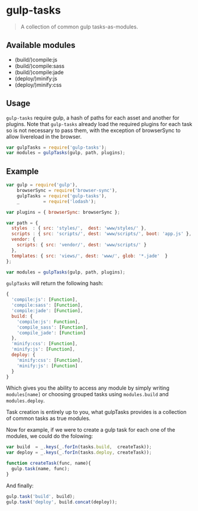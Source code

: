 # gulp-tasks

> A collection of common gulp tasks-as-modules.

## Available modules

 - (build/)compile:js
 - (build/)compile:sass
 - (build/)compile:jade
 - (deploy/)minify:js
 - (deploy/)minify:css

## Usage

`gulp-tasks` require gulp, a hash of paths for each asset and another for plugins. Note that `gulp-tasks` already load the required plugins for each task so is not necessary to pass them, with the exception of browserSync to allow livereload in the browser.

```js
var gulpTasks = require('gulp-tasks');
var modules = gulpTasks(gulp, path, plugins); 
```

## Example

```js
var gulp = require('gulp'),
    browserSync = require('browser-sync'),
    gulpTasks = require('gulp-tasks'),
    _         = require('lodash');

var plugins = { browserSync: browserSync };

var path = {
  styles  : { src: 'styles/',  dest: 'www/styles/' },
  scripts : { src: 'scripts/', dest: 'www/scripts/', boot: 'app.js' },
  vendor: {
    scripts: { src: 'vendor/', dest: 'www/scripts/' }
  },
  templates: { src: 'views/', dest: 'www/', glob: '*.jade'  }
};

var modules = gulpTasks(gulp, path, plugins);
```

`gulpTasks` will return the following hash:

```js
{
  'compile:js': [Function],
  'compile:sass': [Function],
  'compile:jade': [Function],
  build: {
    'compile:js': Function],
    'compile_sass': [Function],
    'compile_jade': [Function]
  },
  'minify:css': [Function],
  'minify:js': [Function],
  deploy: {
    'minify:css': [Function],
    'minify:js': [Function]
  }
}
```

Which gives you the ability to access any module by simply writing
`modules[name]` or choosing grouped tasks using `modules.build` and
`modules.deploy`. 

Task creation is entirely up to you, what gulpTasks provides is a
collection of common tasks as true modules.

Now for example, if we were to create a gulp task for each one of the
modules, we could do the folowing:

```js
var build  = _.keys(_.forIn(tasks.build,  createTask));
var deploy = _.keys(_.forIn(tasks.deploy, createTask));

function createTask(func, name){
  gulp.task(name, func);
}
```

And finally:

```js
gulp.task('build', build);
gulp.task('deploy', build.concat(deploy));

```
